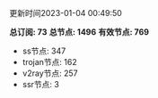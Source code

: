 更新时间2023-01-04 00:49:50

**总订阅: 73**
**总节点: 1496**
**有效节点: 769**
- ss节点: 347
- trojan节点: 162
- v2ray节点: 257
- ssr节点: 3
